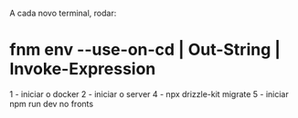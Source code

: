 A cada novo terminal, rodar: 
# fnm env --use-on-cd | Out-String | Invoke-Expression

1 - iniciar o docker 
2 - iniciar o server
4 - npx drizzle-kit migrate 
5 - iniciar npm run dev no fronts